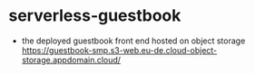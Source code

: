 # serverless-guestbook
* the deployed guestbook front end hosted on object storage https://guestbook-smp.s3-web.eu-de.cloud-object-storage.appdomain.cloud/
